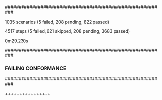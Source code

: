 
###########################################################

1035 scenarios (5 failed, 208 pending, 822 passed)

4517 steps (5 failed, 621 skipped, 208 pending, 3683 passed)

0m29.230s


###########################################################
### FAILING CONFORMANCE
###########################################################



++++++++++++++++
